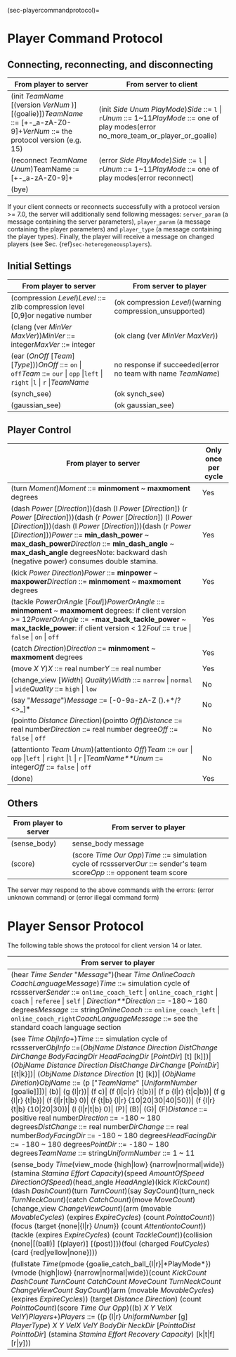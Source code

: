 (sec-playercommandprotocol)=

# Player Command Protocol

## Connecting, reconnecting, and disconnecting

| From player to server                                                                                                              | From server to client                                                                                                                       |
| ---------------------------------------------------------------------------------------------------------------------------------- | ------------------------------------------------------------------------------------------------------------------------------------------- |
| (init *TeamName* \[(version *VerNum* )\] \[(goalie)\])*TeamName* ::= \[+-\_a-zA-Z0-9\]+*VerNum* ::= the protocol version (e.g. 15) | (init *Side* *Unum* *PlayMode*)*Side* ::= `l` \| `r`*Unum* ::= 1~11*PlayMode* ::= one of play modes(error no_more_team_or_player_or_goalie) |
| (reconnect *TeamName* *Unum*)TeamName := \[+-\_a-zA-Z0-9\]+                                                                        | (error *Side* *PlayMode*)*Side* ::= `l` \| `r`*Unum* ::= 1~11*PlayMode* ::= one of play modes(error reconnect)                              |
| (bye)                                                                                                                              |                                                                                                                                             |

If your client connects or reconnects successfully with a protocol version >= 7.0, the
server will additionally send following messages: `server_param` (a message
containing the server parameters), `player_param` (a message containing the
player parameters) and `player_type` (a message containing the player types).
Finally, the player will receive a message on changed
players (see Sec. {ref}`sec-heterogeneousplayers`).

## Initial Settings

| From player to server                                                                                                                 | From server to player                                        |
| ------------------------------------------------------------------------------------------------------------------------------------- | ------------------------------------------------------------ |
| (compression *Level*)*Level* ::= zlib compression level \[0,9\]or negative number                                                     | (ok compression *Level*)(warning compression_unsupported)    |
| (clang (ver *MinVer* *MaxVer*))*MinVer* ::= integer*MaxVer* ::= integer                                                               | (ok clang (ver *MinVer* *MaxVer*))                           |
| (ear (*OnOff* \[*Team*\] \[*Type*\]))*OnOff* ::= `on` \| `off`*Team* ::= `our` \| `opp` \|`left` \| `right` \|`l` \| `r` \|*TeamName* | no response if succeeded(error no team with name *TeamName*) |
| (synch_see)                                                                                                                           | (ok synch_see)                                               |
| (gaussian_see)                                                                                                                        | (ok gaussian_see)                                            |

## Player Control

| From player to server                                                                                                                                                                                                                                                                                                                                                                                         | Only once per cycle |
| ------------------------------------------------------------------------------------------------------------------------------------------------------------------------------------------------------------------------------------------------------------------------------------------------------------------------------------------------------------------------------------------------------------- | ------------------- |
| (turn *Moment*)*Moment* ::= **minmoment** ~ **maxmoment** degrees                                                                                                                                                                                                                                                                                                                                             | Yes                 |
| (dash *Power* \[*Direction*\])(dash (l *Power* \[*Direction*\]) (r *Power* \[*Direction*\]))(dash (r *Power* \[*Direction*\]) (l *Power* \[*Direction*\]))(dash (l *Power* \[*Direction*\]))(dash (r *Power* \[*Direction*\]))*Power* ::= **min_dash_power** ~ **max_dash_power***Direction* ::= **min_dash_angle** ~ **max_dash_angle** degreesNote: backward dash (negative power) consumes double stamina. | Yes                 |
| (kick *Power* *Direction*)*Power* ::= **minpower** ~ **maxpower***Direction* ::= **minmoment** ~ **maxmoment** degrees                                                                                                                                                                                                                                                                                        | Yes                 |
| (tackle *PowerOrAngle* \[*Foul*\])*PowerOrAngle* ::= **minmoment** ~ **maxmoment** degrees: if client version >= 12*PowerOrAngle* ::= **-max_back_tackle_power** ~ **max_tackle_power**: if client version \<  12*Foul* ::= `true` \| `false` \| `on` \| `off`                                                                                                                                                | Yes                 |
| (catch *Direction*)*Direction* ::= **minmoment** ~ **maxmoment** degrees                                                                                                                                                                                                                                                                                                                                      | Yes                 |
| (move *X* *Y*)*X* ::= real number*Y* ::= real number                                                                                                                                                                                                                                                                                                                                                          | Yes                 |
| (change_view \[*Width*\] *Quality*)*Width* ::= `narrow` \| `normal` \| `wide`*Quality* ::= `high` \| `low`                                                                                                                                                                                                                                                                                                    | No                  |
| (say "*Message*")*Message* ::= \[-0-9a-zA-Z ().+\*/?\<>\_\]\*                                                                                                                                                                                                                                                                                                                                                 | No                  |
| (pointto *Distance* *Direction*)(pointto *Off*)*Distance* ::= real number*Direction* ::= real number degree*Off* ::= `false` \| `off`                                                                                                                                                                                                                                                                         | No                  |
| (attentionto *Team* *Unum*)(attentionto *Off*)*Team* ::= `our` \| `opp` \|`left` \| `right` \|`l` \| `r` \|*TeamName**Unum* ::= integer*Off* ::= `false` \| `off`                                                                                                                                                                                                                                             | No                  |
| (done)                                                                                                                                                                                                                                                                                                                                                                                                        | Yes                 |

## Others

| From player to server | From server to player                                                                                                         |
| --------------------- | ----------------------------------------------------------------------------------------------------------------------------- |
| (sense_body)          | sense_body message                                                                                                            |
| (score)               | (score *Time* *Our* *Opp*)*Time* ::= simulation cycle of rcssserver*Our* ::= sender's team score*Opp* ::= opponent team score |

The server may respond to the above commands with the errors:
(error unknown command) or
(error illegal command form)

# Player Sensor Protocol

The following table shows the protocol for client version 14 or later.

| From server to player                                                                                                                                                                                                                                                                                                                                                                                                                                                                                                                                                                                                                                                                                                                                                                                                                                                                                                                                                         |
| ----------------------------------------------------------------------------------------------------------------------------------------------------------------------------------------------------------------------------------------------------------------------------------------------------------------------------------------------------------------------------------------------------------------------------------------------------------------------------------------------------------------------------------------------------------------------------------------------------------------------------------------------------------------------------------------------------------------------------------------------------------------------------------------------------------------------------------------------------------------------------------------------------------------------------------------------------------------------------- |
| (hear *Time* *Sender* "*Message*")(hear *Time* *OnlineCoach* *CoachLanguageMessage*)*Time* ::= simulation cycle of rcssserver*Sender* ::= `online_coach_left` \| `online_coach_right` \| `coach` \| `referee` \| `self` \| *Direction**Direction* ::= -180 ~ 180 degrees*Message* ::= string*OnlineCoach* ::= `online_coach_left` \| `online_coach_right`*CoachLanguageMessage* ::= see the standard coach language section                                                                                                                                                                                                                                                                                                                                                                                                                                                                                                                                                   |
| (see *Time* *ObjInfo*+)*Time* ::= simulation cycle of rcssserver*ObjInfo* ::=(*ObjName* *Distance* *Direction* *DistChange* *DirChange* *BodyFacingDir* *HeadFacingDir* \[*PointDir*\] \[t\] \[k\]\])\| (*ObjName* *Distance* *Direction* *DistChange* *DirChange* \[*PointDir*\] \[{t\|k}\])\| (*ObjName* *Distance* *Direction* \[t\] \[k\])\| (*ObjName* *Diretion*)*ObjName* ::= (p \["*TeamName*" \[*UniformNumber* \[goalie\]\]\])\| (b)\| (g {l\|r})\| (f c)\| (f {l\|c\|r} {t\|b})\| (f p {l\|r} {t\|c\|b})\| (f g {l\|r} {t\|b})\| (f {l\|r\|t\|b} 0)\| (f {t\|b} {l\|r} {10\|20\|30\|40\|50})\| (f {l\|r} {t\|b} {10\|20\|30})\| (l {l\|r\|t\|b} 0)\| (P)\| (B)\| (G)\| (F)*Distance* ::= positive real number*Direction* ::= -180 ~ 180 degrees*DistChange* ::= real number*DirChange* ::= real number*BodyFacingDir* ::= -180 ~ 180 degrees*HeadFacingDir* ::= -180 ~ 180 degrees*PointDir* ::= -180 ~ 180 degrees*TeamName* ::= string*UniformNumber* ::= 1 ~ 11 |
| (sense_body *Time*(view_mode {high\|low} {narrow\|normal\|wide})(stamina *Stamina* *Effort* *Capacity*)(speed *AmountOfSpeed* *DirectionOfSpeed*)(head_angle *HeadAngle*)(kick *KickCount*)(dash *DashCount*)(turn *TurnCount*)(say *SayCount*)(turn_neck *TurnNeckCount*)(catch *CatchCount*)(move *MoveCount*)(change_view *ChangeViewCount*)(arm (movable *MovableCycles*) (expires *ExpireCycles*) (count *PointtoCount*))(focus (target {none\|{l\|r} *Unum*}) (count *AttentiontoCount*))(tackle (expires *ExpireCycles*) (count *TackleCount*))(collision {none\|\[(ball)\] \[(player)\] \[(post)\]})(foul (charged *FoulCycles*) (card {red\|yellow\|none})))                                                                                                                                                                                                                                                                                                         |
| (fullstate *Time*(pmode {goalie_catch_ball\_{l\|r}\|\*PlayMode\*})(vmode {high\|low} {narrow\|normal\|wide})(count *KickCount* *DashCount* *TurnCount* *CatchCount* *MoveCount* *TurnNeckCount* *ChangeViewCount* *SayCount*)(arm (movable *MovableCycles*) (expires *ExpireCycles*)) (target *Distance* *Direction*) (count *PointtoCount*)(score *Time* *Our* *Opp*)((b) *X* *Y* *VelX* *VelY*)*Players*+)*Players* ::= ((p {l\|r} *UniformNumber* \[g\] *PlayerType*) *X* *Y* *VelX* *VelY* *BodyDir* *NeckDir* \[*PointtoDist* *PointtoDir*\] (stamina *Stamina* *Effort* *Recovery* *Capacity*) \[k\|t\|f\] \[r\|y\]))                                                                                                                                                                                                                                                                                                                                                   |
